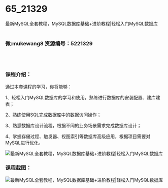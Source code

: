 # 65_21329
最新MySQL全套教程，MySQL数据库基础+进阶教程|轻松入门MySQL数据库
<br/></br>
<h3>微:mukewang8 资源编号：5221329</h3>
<br/></br>
<h3>课程介绍：</h3>
<p>通过本套课程的学习，你将能够：</p>
<p>1、轻松入门MySQL数据库的学习和使用，熟练进行数据库的安装配置、建库建表；</p>
<p>2、熟练使用SQL完成数据库中的数据访问操作；</p>
<p>3、熟悉数据库设计流程，根据不同的业务场景需求完成数据库设计；</p>
<p>4、掌握存储过程、触发器、视图索引等数据库高级应用，根据项目需要对MySQL进行优化。</p>
<p><img src="https://www.ko996.com/wp-content/uploads/img/2021/10/1-19-300x184.png" alt="最新MySQL全套教程，MySQL数据库基础+进阶教程|轻松入门MySQL数据库"></p>
<div class="info-desc">
<h3>课程截图：</h3>
<p><img src="https://www.ko996.com/wp-content/uploads/img/2021/10/2-18.png" alt="最新MySQL全套教程，MySQL数据库基础+进阶教程|轻松入门MySQL数据库"></p>


			
</div>
